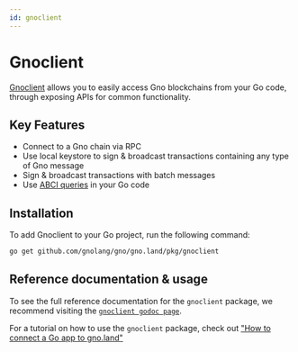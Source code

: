 ```yaml
---
id: gnoclient
---
```


# Gnoclient

[Gnoclient](https://github.com/gnolang/gno/tree/master/gno.land/pkg/gnoclient) 
allows you to easily access Gno blockchains from your Go code, through exposing 
APIs for common functionality.

## Key Features
                
- Connect to a Gno chain via RPC
- Use local keystore to sign & broadcast transactions containing any type of 
Gno message
- Sign & broadcast transactions with batch messages
- Use [ABCI queries](../../gno-tooling/cli/gnokey/gnokey.mdokey.md#make-an-abci-query) in
your Go code

## Installation

To add Gnoclient to your Go project, run the following command:
```bash
go get github.com/gnolang/gno/gno.land/pkg/gnoclient
```

## Reference documentation & usage

To see the full reference documentation for the `gnoclient` package, we recommend
visiting the [`gnoclient godoc page`](https://gnolang.github.io/gno/github.com/gnolang/gno@v0.0.0/gno.land/pkg/gnoclient.html).

For a tutorial on how to use the `gnoclient` package, check out 
["How to connect a Go app to gno.land"](../../how-to-guides/connecting-from-go.md)

